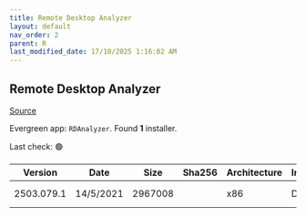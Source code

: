 ```yaml
---
title: Remote Desktop Analyzer
layout: default
nav_order: 2
parent: R
last_modified_date: 17/10/2025 1:16:02 AM
---
```


## Remote Desktop Analyzer

[Source](https://rdanalyzer.com/)

Evergreen app: `RDAnalyzer`. Found **1** installer.

Last check: 🟢

| Version    | Date      | Size    | Sha256 | Architecture | InstallerType | Type | URI                                                                                                                                                                                          |
| ---------- | --------- | ------- | ------ | ------------ | ------------- | ---- | -------------------------------------------------------------------------------------------------------------------------------------------------------------------------------------------- |
| 2503.079.1 | 14/5/2021 | 2967008 |        | x86          | Default       | exe  | [https://github.com/RDAnalyzer/release/releases/download/2503.079.1/RemoteDisplayAnalyzer.exe](https://github.com/RDAnalyzer/release/releases/download/2503.079.1/RemoteDisplayAnalyzer.exe) |
